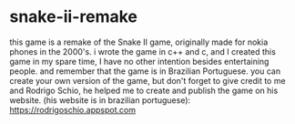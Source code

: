 # snake-ii-remake
this game is a remake of the Snake II game, originally made for nokia phones in the 2000's. i wrote the game in c++ and c, and I created this game in my spare time, I have no other intention besides entertaining people. and remember that the game is in Brazilian Portuguese. you can create your own version of the game, but don't forget to give credit to me and Rodrigo Schio, he helped me to create and publish the game on his website.
(his website is in brazilian portuguese):
https://rodrigoschio.appspot.com
